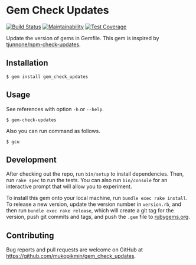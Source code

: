 # Gem Check Updates

[![Build Status](https://travis-ci.org/mukopikmin/gem_check_updates.svg?branch=master)](https://travis-ci.org/mukopikmin/gem_check_updates)
[![Maintainability](https://api.codeclimate.com/v1/badges/45a740c1633d4de67e70/maintainability)](https://codeclimate.com/github/mukopikmin/gem_check_updates/maintainability)
[![Test Coverage](https://api.codeclimate.com/v1/badges/45a740c1633d4de67e70/test_coverage)](https://codeclimate.com/github/mukopikmin/gem_check_updates/test_coverage)

Update the version of gems in Gemfile.
This gem is inspired by [tjunnone/npm-check-updates](https://github.com/tjunnone/npm-check-updates).

## Installation

    $ gem install gem_check_updates

## Usage

See references with option `-h` or `--help`.

    $ gem-check-updates

Also you can run command as follows.

    $ gcu

## Development

After checking out the repo, run `bin/setup` to install dependencies. Then, run `rake spec` to run the tests. You can also run `bin/console` for an interactive prompt that will allow you to experiment.

To install this gem onto your local machine, run `bundle exec rake install`. To release a new version, update the version number in `version.rb`, and then run `bundle exec rake release`, which will create a git tag for the version, push git commits and tags, and push the `.gem` file to [rubygems.org](https://rubygems.org).

## Contributing

Bug reports and pull requests are welcome on GitHub at https://github.com/mukopikmin/gem_check_updates.
